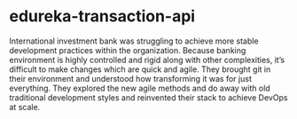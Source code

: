 # edureka-transaction-api
International investment bank was struggling to achieve more stable development practices within
the organization. Because banking environment is highly controlled and rigid along with other
complexities, it’s difficult to make changes which are quick and agile. They brought git in their
environment and understood how transforming it was for just everything. They explored the new
agile methods and do away with old traditional development styles and reinvented their stack to
achieve DevOps at scale.
